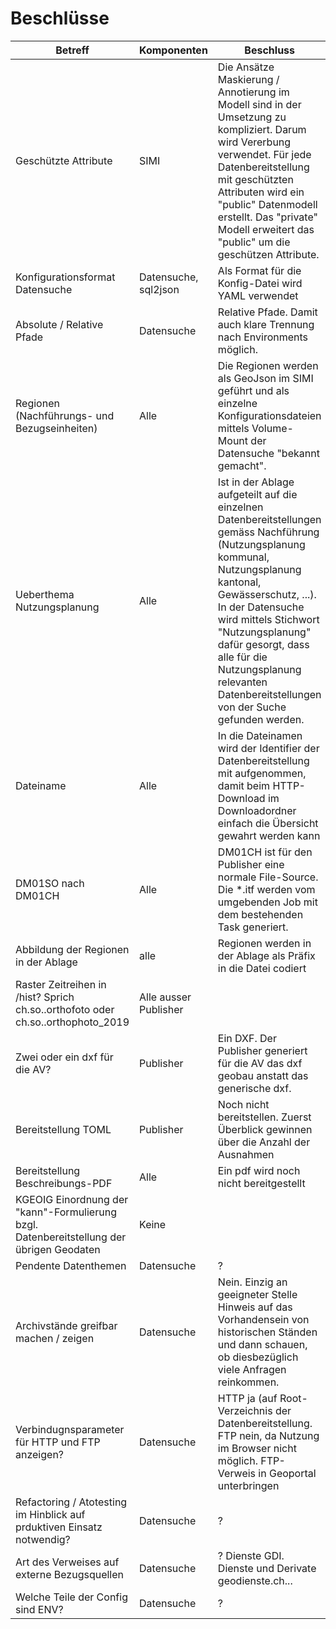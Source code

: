 # Beschlüsse

|Betreff|Komponenten|Beschluss|Datum|
|---|---|---|---|
|Geschützte Attribute|SIMI|Die Ansätze Maskierung / Annotierung im Modell sind in der Umsetzung zu kompliziert. Darum wird Vererbung verwendet. Für jede Datenbereitstellung mit geschützten Attributen wird ein "public" Datenmodell erstellt. Das "private" Modell erweitert das "public" um die geschützen Attribute.|09.2021|
|Konfigurationsformat Datensuche|Datensuche, sql2json|Als Format für die Konfig-Datei wird YAML verwendet|18.11.2021|
|Absolute / Relative Pfade|Datensuche|Relative Pfade. Damit auch klare Trennung nach Environments möglich.|18.11.2021|
|Regionen (Nachführungs- und Bezugseinheiten)|Alle|Die Regionen werden als GeoJson im SIMI geführt und als einzelne Konfigurationsdateien mittels Volume-Mount der Datensuche "bekannt gemacht".|18.11.2021|
|Ueberthema Nutzungsplanung|Alle|Ist in der Ablage aufgeteilt auf die einzelnen Datenbereitstellungen gemäss Nachführung (Nutzungsplanung kommunal, Nutzungsplanung kantonal, Gewässerschutz, ...). In der Datensuche wird mittels Stichwort "Nutzungsplanung" dafür gesorgt, dass alle für die Nutzungsplanung relevanten Datenbereitstellungen von der Suche gefunden werden.|22.11.2021|
|Dateiname|Alle|In die Dateinamen wird der Identifier der Datenbereitstellung mit aufgenommen, damit beim HTTP-Download im Downloadordner einfach die Übersicht gewahrt werden kann|25.11.2021|
|DM01SO nach DM01CH|Alle|DM01CH ist für den Publisher eine normale File-Source. Die *.itf werden vom umgebenden Job mit dem bestehenden Task generiert.|09.12.2021|
|Abbildung der Regionen in der Ablage|alle|Regionen werden in der Ablage als Präfix in die Datei codiert|25.11.2021|
|Raster Zeitreihen in /hist? Sprich ch.so..orthofoto oder ch.so..orthophoto_2019|Alle ausser Publisher|||
|Zwei oder ein dxf für die AV?|Publisher|Ein DXF. Der Publisher generiert für die AV das dxf geobau anstatt das generische dxf.|08.12.2021|
|Bereitstellung TOML|Publisher|Noch nicht bereitstellen. Zuerst Überblick gewinnen über die Anzahl der Ausnahmen|08.12.2021|
|Bereitstellung Beschreibungs-PDF|Alle|Ein pdf wird noch nicht bereitgestellt|08.12.2021|
|KGEOIG Einordnung der "kann"-Formulierung bzgl. Datenbereitstellung der übrigen Geodaten|Keine|||
|Pendente Datenthemen|Datensuche|?||
|Archivstände greifbar machen / zeigen|Datensuche|Nein. Einzig an geeigneter Stelle Hinweis auf das Vorhandensein von historischen Ständen und dann schauen, ob diesbezüglich viele Anfragen reinkommen.|9.12.2021|
|Verbindugnsparameter für HTTP und FTP anzeigen?|Datensuche|HTTP ja (auf Root-Verzeichnis der Datenbereitstellung. FTP nein, da Nutzung im Browser nicht möglich. FTP-Verweis in Geoportal unterbringen|09.12.2021|
|Refactoring  / Atotesting im Hinblick auf prduktiven Einsatz notwendig?|Datensuche|?||
|Art des Verweises auf externe Bezugsquellen|Datensuche|? Dienste GDI. Dienste und Derivate geodienste.ch...||
|Welche Teile der Config sind ENV?|Datensuche|?||
